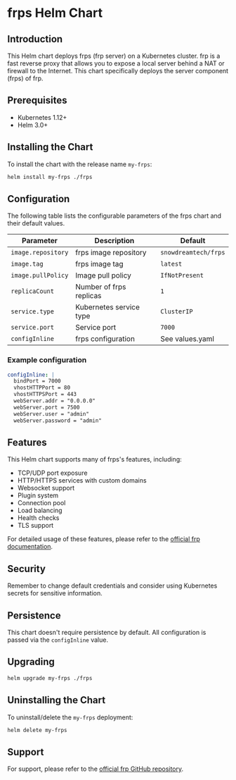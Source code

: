 # frps Helm Chart

## Introduction

This Helm chart deploys frps (frp server) on a Kubernetes cluster. frp is a fast reverse proxy that allows you to expose a local server behind a NAT or firewall to the Internet. This chart specifically deploys the server component (frps) of frp.

## Prerequisites

- Kubernetes 1.12+
- Helm 3.0+

## Installing the Chart

To install the chart with the release name `my-frps`:

```bash
helm install my-frps ./frps
```

## Configuration

The following table lists the configurable parameters of the frps chart and their default values.

| Parameter                | Description             | Default        |
|--------------------------|-------------------------|----------------|
| `image.repository`       | frps image repository   | `snowdreamtech/frps` |
| `image.tag`              | frps image tag          | `latest`       |
| `image.pullPolicy`       | Image pull policy       | `IfNotPresent` |
| `replicaCount`           | Number of frps replicas | `1`            |
| `service.type`           | Kubernetes service type | `ClusterIP`    |
| `service.port`           | Service port            | `7000`         |
| `configInline`           | frps configuration      | See values.yaml |

### Example configuration

```yaml
configInline: |
  bindPort = 7000
  vhostHTTPPort = 80
  vhostHTTPSPort = 443
  webServer.addr = "0.0.0.0"
  webServer.port = 7500
  webServer.user = "admin"
  webServer.password = "admin"
```

## Features

This Helm chart supports many of frps's features, including:

- TCP/UDP port exposure
- HTTP/HTTPS services with custom domains
- Websocket support
- Plugin system
- Connection pool
- Load balancing
- Health checks
- TLS support

For detailed usage of these features, please refer to the [official frp documentation](https://github.com/fatedier/frp).

## Security

Remember to change default credentials and consider using Kubernetes secrets for sensitive information.

## Persistence

This chart doesn't require persistence by default. All configuration is passed via the `configInline` value.

## Upgrading

```bash
helm upgrade my-frps ./frps
```

## Uninstalling the Chart

To uninstall/delete the `my-frps` deployment:

```bash
helm delete my-frps
```

## Support

For support, please refer to the [official frp GitHub repository](https://github.com/fatedier/frp).